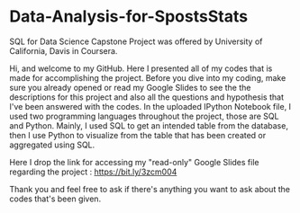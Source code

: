 # Data-Analysis-for-SpostsStats
SQL for Data Science Capstone Project was offered by University of California, Davis in Coursera.

Hi, and welcome to my GitHub. Here I presented all of my codes that is made for accomplishing the project. Before you dive into my coding, 
make sure you already opened or read my Google Slides to see the the descriptions for this project and also all
the questions and hypothesis that I've been answered with the codes. In the uploaded IPython Notebook file, I used two programming languages throughout the project, those are SQL and Python. Mainly, I used SQL to get an intended table from the database, then I use Python to visualize from the table that has been created or aggregated using SQL.

Here I drop the link for accessing my "read-only" Google Slides file regarding the project : 
https://bit.ly/3zcm004

Thank you and feel free to ask if there's anything you want to ask about the codes that's been given.
